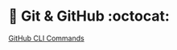 # :arrows_counterclockwise: Git & GitHub :octocat:
[GitHub CLI Commands](../009-git_github_commands/README.md#some-github-commands)